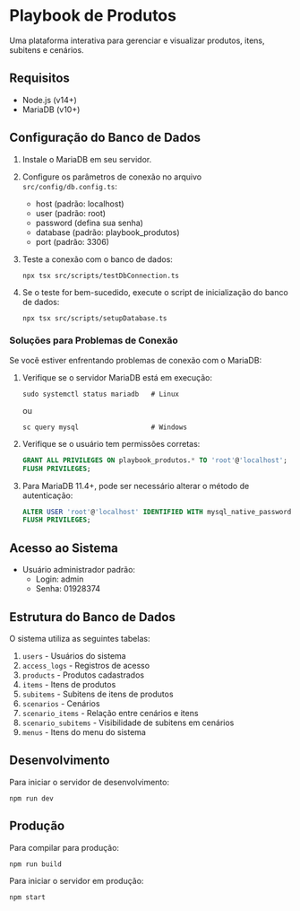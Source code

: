 
# Playbook de Produtos

Uma plataforma interativa para gerenciar e visualizar produtos, itens, subitens e cenários.

## Requisitos

- Node.js (v14+)
- MariaDB (v10+)

## Configuração do Banco de Dados

1. Instale o MariaDB em seu servidor.

2. Configure os parâmetros de conexão no arquivo `src/config/db.config.ts`:
   - host (padrão: localhost)
   - user (padrão: root)
   - password (defina sua senha)
   - database (padrão: playbook_produtos)
   - port (padrão: 3306)

3. Teste a conexão com o banco de dados:
   ```
   npx tsx src/scripts/testDbConnection.ts
   ```

4. Se o teste for bem-sucedido, execute o script de inicialização do banco de dados:
   ```
   npx tsx src/scripts/setupDatabase.ts
   ```

### Soluções para Problemas de Conexão

Se você estiver enfrentando problemas de conexão com o MariaDB:

1. Verifique se o servidor MariaDB está em execução:
   ```
   sudo systemctl status mariadb   # Linux
   ```
   ou
   ```
   sc query mysql                  # Windows
   ```

2. Verifique se o usuário tem permissões corretas:
   ```sql
   GRANT ALL PRIVILEGES ON playbook_produtos.* TO 'root'@'localhost';
   FLUSH PRIVILEGES;
   ```

3. Para MariaDB 11.4+, pode ser necessário alterar o método de autenticação:
   ```sql
   ALTER USER 'root'@'localhost' IDENTIFIED WITH mysql_native_password BY 'sua_senha';
   FLUSH PRIVILEGES;
   ```

## Acesso ao Sistema

- Usuário administrador padrão:
  - Login: admin
  - Senha: 01928374

## Estrutura do Banco de Dados

O sistema utiliza as seguintes tabelas:

1. `users` - Usuários do sistema
2. `access_logs` - Registros de acesso
3. `products` - Produtos cadastrados
4. `items` - Itens de produtos
5. `subitems` - Subitens de itens de produtos
6. `scenarios` - Cenários
7. `scenario_items` - Relação entre cenários e itens
8. `scenario_subitems` - Visibilidade de subitens em cenários
9. `menus` - Itens do menu do sistema

## Desenvolvimento

Para iniciar o servidor de desenvolvimento:

```
npm run dev
```

## Produção

Para compilar para produção:

```
npm run build
```

Para iniciar o servidor em produção:

```
npm start
```
